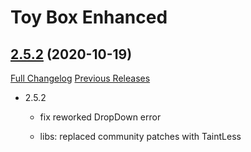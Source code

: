 # Toy Box Enhanced

## [2.5.2](https://github.com/exochron/ToyBoxEnhanced/tree/2.5.2) (2020-10-19)
[Full Changelog](https://github.com/exochron/ToyBoxEnhanced/compare/2.5.1...2.5.2) [Previous Releases](https://github.com/exochron/ToyBoxEnhanced/releases)

- 2.5.2  
    - fix reworked DropDown error  
    - libs: replaced community patches with TaintLess  